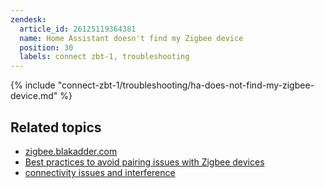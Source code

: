 ```yaml
---
zendesk:
  article_id: 26125119364381
  name: Home Assistant doesn't find my Zigbee device
  position: 30
  labels: connect zbt-1, troubleshooting
---
```


{% include "connect-zbt-1/troubleshooting/ha-does-not-find-my-zigbee-device.md" %}

## Related topics

- [zigbee.blakadder.com](https://zigbee.blakadder.com)
- [Best practices to avoid pairing issues with Zigbee devices](https://www.home-assistant.io/integrations/zha/#best-practices-to-avoid-pairingconnection-difficulties)
- [connectivity issues and interference](/hc/en-us/articles/26124431414557)
